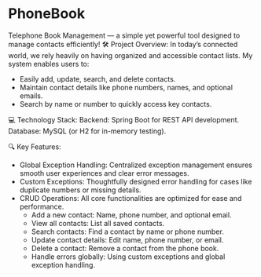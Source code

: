 # PhoneBook
Telephone Book Management — a simple yet powerful tool designed to manage contacts efficiently!
🛠 Project Overview:
In today’s connected world, we rely heavily on having organized and accessible contact lists. My system enables users to:

* Easily add, update, search, and delete contacts.
* Maintain contact details like phone numbers, names, and optional emails.
* Search by name or number to quickly access key contacts.

💻 Technology Stack:
Backend: Spring Boot for REST API development.
Database: MySQL (or H2 for in-memory testing).

🔍 Key Features:
* Global Exception Handling: Centralized exception management ensures smooth user experiences and clear error messages.
* Custom Exceptions: Thoughtfully designed error handling for cases like duplicate numbers or missing details.
* CRUD Operations: All core functionalities are optimized for ease and performance.
    * Add a new contact: Name, phone number, and optional email.
    * View all contacts: List all saved contacts.
    * Search contacts: Find a contact by name or phone number.
    * Update contact details: Edit name, phone number, or email.
    * Delete a contact: Remove a contact from the phone book.
    * Handle errors globally: Using custom exceptions and global exception handling.
